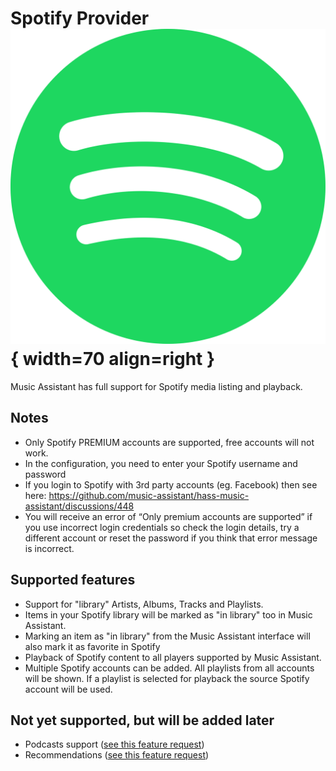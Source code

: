 # Spotify Provider ![Preview image](../assets/icons/spotify-icon.svg){ width=70 align=right }

Music Assistant has full support for Spotify media listing and playback.

## Notes

- Only Spotify PREMIUM accounts are supported, free accounts will not work.
- In the configuration, you need to enter your Spotify username and password
- If you login to Spotify with 3rd party accounts (eg. Facebook) then see here: https://github.com/music-assistant/hass-music-assistant/discussions/448 
- You will receive an error of “Only premium accounts are supported” if you use incorrect login credentials so check the login details, try a different account or reset the password if you think that error message is incorrect.

## Supported features

- Support for "library" Artists, Albums, Tracks and Playlists.
- Items in your Spotify library will be marked as "in library" too in Music Assistant.
- Marking an item as "in library" from the Music Assistant interface will also mark it as favorite in Spotify
- Playback of Spotify content to all players supported by Music Assistant.
- Multiple Spotify accounts can be added. All playlists from all accounts will be shown. If a playlist is selected for playback the source Spotify account will be used.

## Not yet supported, but will be added later

- Podcasts support ([see this feature request](https://github.com/music-assistant/hass-music-assistant/discussions/429))
- Recommendations ([see this feature request](https://github.com/music-assistant/hass-music-assistant/discussions/535))